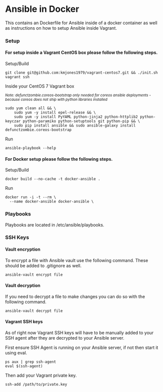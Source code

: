 # Ansible in Docker

This contains an Dockerfile for Ansible inside of a docker container as well
as instructions on how to setup Ansible inside Vagrant.

### Setup

#### For setup inside a Vagrant CentOS box please follow the following steps.

Setup/Build
```
git clone git@github.com:kmjones1979/vagrant-centos7.git && ./init.sh
vagrant ssh 
```

Inside your CentOS 7 Vagrant box

<sub>*Note: defunctzombie.coreos-bootstrap only needed for coreos ansible deployments - because coreos
does not ship with python libraries installed*</sub>
```
sudo yum clean all && \
    sudo yum -y install epel-release && \
    sudo yum -y install PyYAML python-jinja2 python-httplib2 python-keyczar python-paramiko python-setuptools git python-pip && \
    sudo pip install ansible && sudo ansible-galaxy install defunctzombie.coreos-bootstrap
```

Run
```
ansible-playbook --help
```

#### For Docker setup please follow the following steps.

Setup/Build
```
docker build --no-cache -t docker-ansible .
```

Run
```
docker run -i -t --rm \
  --name docker-ansible docker-ansible \
```

### Playbooks

Playbooks are located in /etc/ansible/playbooks.

### SSH Keys

#### Vault encryption

To encrypt a file with Ansible vault use the following command. These 
should be added to .gitignore as well.
```
ansible-vault encrypt file
```

#### Vault decryption

If you need to decrypt a file to make changes you can do so with the
following command.
```
ansible-vault decrypt file
```

#### Vagrant SSH keys

As of right now Vagrant SSH keys will have to be manually added to your
SSH agent after they are decrypted to your Ansible server.

First ensure SSH Agent is running on your Ansible server, if not then start
it using eval.
```
ps aux | grep ssh-agent
eval $(ssh-agent)
```

Then add your Vagrant private key.
```
ssh-add /path/to/private.key
```
